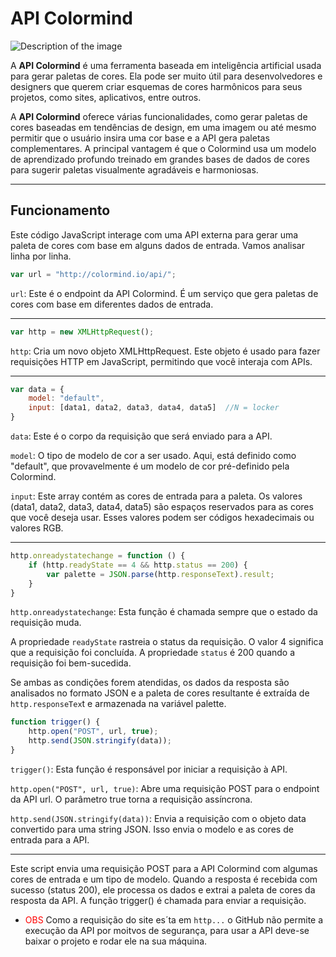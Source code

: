 # API Colormind

<img src="https://lh3.googleusercontent.com/proxy/IXjD0gXTBnI603VCezzvR2RvdTSLjrr2zc-SRPjnuK3KvrxUKMvLoA6M438jVV7PO1Rp" alt="Description of the image">



A **API Colormind** é uma ferramenta baseada em inteligência artificial usada para gerar paletas de cores. Ela pode ser muito útil para desenvolvedores e designers que querem criar esquemas de cores harmônicos para seus projetos, como sites, aplicativos, entre outros.

A **API Colormind** oferece várias funcionalidades, como gerar paletas de cores baseadas em tendências de design, em uma imagem ou até mesmo permitir que o usuário insira uma cor base e a API gera paletas complementares. A principal vantagem é que o Colormind usa um modelo de aprendizado profundo treinado em grandes bases de dados de cores para sugerir paletas visualmente agradáveis e harmoniosas.

---

## Funcionamento

 
Este código JavaScript interage com uma API externa para gerar uma paleta de cores com base em alguns dados de entrada. Vamos analisar linha por linha.

```javascript
var url = "http://colormind.io/api/";
```

`url`: Este é o endpoint da API Colormind. É um serviço que gera paletas de cores com base em diferentes dados de entrada.

---
 
```javascript
var http = new XMLHttpRequest();
```
`http`: Cria um novo objeto XMLHttpRequest. Este objeto é usado para fazer requisições HTTP em JavaScript, permitindo que você interaja com APIs.

---

```javascript
var data = {
    model: "default",
    input: [data1, data2, data3, data4, data5]  //N = locker
}
```
`data`: Este é o corpo da requisição que será enviado para a API.

`model`: O tipo de modelo de cor a ser usado. Aqui, está definido como "default", que provavelmente é um modelo de cor pré-definido pela Colormind.

`input`: Este array contém as cores de entrada para a paleta. Os valores (data1, data2, data3, data4, data5) são espaços reservados para as cores que você deseja usar. Esses valores podem ser códigos hexadecimais ou valores RGB.

---

```javascript
http.onreadystatechange = function () {
    if (http.readyState == 4 && http.status == 200) {
        var palette = JSON.parse(http.responseText).result;
    }
}
```

`http.onreadystatechange`: Esta função é chamada sempre que o estado da requisição muda.

A propriedade `readyState` rastreia o status da requisição. O valor 4 significa que a requisição foi concluída.
A propriedade `status` é 200 quando a requisição foi bem-sucedida.

Se ambas as condições forem atendidas, os dados da resposta são analisados no formato JSON e a paleta de cores resultante é extraída de `http.responseTex`t e armazenada na variável palette.

```javascript
function trigger() {
    http.open("POST", url, true);
    http.send(JSON.stringify(data));
}
```

`trigger()`: Esta função é responsável por iniciar a requisição à API.

`http.open("POST", url, true)`: Abre uma requisição POST para o endpoint da API url. O parâmetro true torna a requisição assíncrona.

`http.send(JSON.stringify(data))`: Envia a requisição com o objeto data convertido para uma string JSON. Isso envia o modelo e as cores de entrada para a API.

---

Este script envia uma requisição POST para a API Colormind com algumas cores de entrada e um tipo de modelo.
Quando a resposta é recebida com sucesso (status 200), ele processa os dados e extrai a paleta de cores da resposta da API.
A função trigger() é chamada para enviar a requisição.

* <span style="color: red">OBS</span>
Como a requisição do site es´ta em `http...` o GitHub não permite a execução da API por moitvos de segurança, para usar a API deve-se baixar o projeto e rodar ele na sua máquina.

